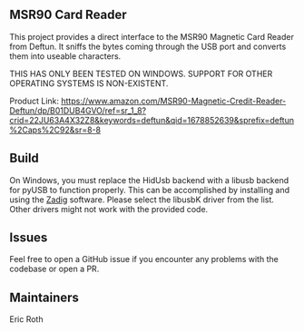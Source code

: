 ## MSR90 Card Reader

This project provides a direct interface to the MSR90 Magnetic Card Reader from Deftun. It sniffs the bytes coming through the USB port and converts them into useable characters. 

THIS HAS ONLY BEEN TESTED ON WINDOWS. SUPPORT FOR OTHER OPERATING SYSTEMS IS NON-EXISTENT. 

Product Link: 
https://www.amazon.com/MSR90-Magnetic-Credit-Reader-Deftun/dp/B01DUB4GVO/ref=sr_1_8?crid=22JU63A4X32Z8&keywords=deftun&qid=1678852639&sprefix=deftun%2Caps%2C92&sr=8-8

## Build

On Windows, you must replace the HidUsb backend with a libusb backend for pyUSB to function properly. This can be accomplished by installing and using the [Zadig](https://zadig.akeo.ie/) software. Please select the libusbK driver from the list. Other drivers might not work with the provided code.

## Issues

Feel free to open a GitHub issue if you encounter any problems with the codebase or open a PR.

## Maintainers

Eric Roth